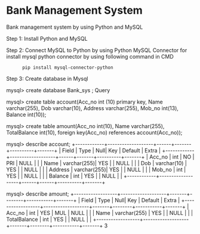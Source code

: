 # Bank Management System
 Bank management system by using Python and MySQL

Step 1: Install Python and MySQL

Step 2: Connect MySQL to Python by using Python MySQL Connector
         for install mysql python connector by using following command in CMD

          pip install mysql-connector-python

Step 3: Create database in Mysql

mysql> create database Bank_sys ; Query

mysql> create table account(Acc_no int (10) primary key, Name varchar(255), Dob varchar(10),
Address varchar(255), Mob_no int(13), Balance int(10));

mysql> create table amount(Acc_no int(10), Name varchar(255), TotalBalance int(10), foreign
key(Acc_no) references account(Acc_no));

mysql> describe account;
+------------+-------------------+------+-------+----------+-------+
| Field    | Type        | Null| Key | Default | Extra |
+------------+-------------------+------+-------+----------+-------+
| Acc_no   | int         | NO  | PRI | NULL    | |
| Name     | varchar(255)| YES |     | NULL    | |
| Dob      | varchar(10) | YES |     | NULL    | |
| Address  | varchar(255)| YES |     | NULL    | |
| Mob_no   | int         | YES |     | NULL    | |
| Balance  | int         | YES |     | NULL    | |
+------------+-------------------+------+------+----------+-------+

mysql> describe amount;
+------------------+-------------------+-------+--------+-----------+-------+ 
| Field        | Type         | Null| Key | Default | Extra |
+------------------+-------------------+-------+--------+-----------+-------+
| Acc_no       | int          | YES | MUL | NULL    | |
| Name         | varchar(255) | YES |     | NULL    | |
| TotalBalance | int          | YES |     | NULL    | |
+------------------+-------------------+-------+--------+-----------+-------+ 3 